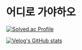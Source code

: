 # 어디로 가야하오

[![Solved.ac Profile](http://mazassumnida.wtf/api/v2/generate_badge?boj=penrose)](https://solved.ac/penrose/)

[![Velog's GitHub stats](https://velog-readme-stats.vercel.app/api?name=xenrose)](https://velog.io/@xenrose)

